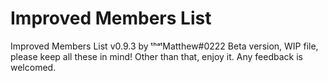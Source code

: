 # Improved Members List
Improved Members List v0.9.3 by ᵗʰᵃᵗMatthew#0222
Beta version, WIP file, please keep all these in mind!
Other than that, enjoy it. Any feedback is welcomed.
